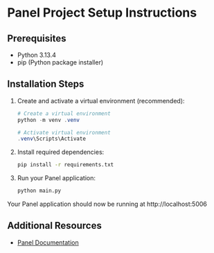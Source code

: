 # Panel Project Setup Instructions

## Prerequisites
- Python 3.13.4
- pip (Python package installer)

## Installation Steps

1. Create and activate a virtual environment (recommended):
   ```powershell
   # Create a virtual environment
   python -m venv .venv

   # Activate virtual environment
   .venv\Scripts\Activate
   ```

2. Install required dependencies:
   ```bash
   pip install -r requirements.txt
   ```

3. Run your Panel application:
   ```bash
   python main.py
   ```

Your Panel application should now be running at http://localhost:5006

## Additional Resources
- [Panel Documentation](https://panel.holoviz.org/)
